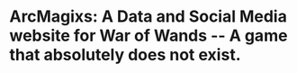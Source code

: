 # ArcMagixs: A Data and Social Media website for War of Wands -- A game that absolutely does not exist.
